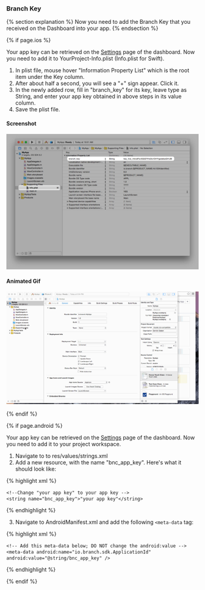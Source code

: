 ### Branch Key

{% section explanation %}
Now you need to add the Branch Key that you received on the Dashboard into your app.
{% endsection %}

{% if page.ios %}

Your app key can be retrieved on the [Settings](https://dashboard.branch.io/#/settings) page of the dashboard. Now you need to add it to YourProject-Info.plist (Info.plist for Swift).

1. In plist file, mouse hover "Information Property List" which is the root item under the Key column.
1. After about half a second, you will see a "+" sign appear. Click it.
1. In the newly added row, fill in "branch_key" for its key, leave type as String, and enter your app key obtained in above steps in its value column.
1. Save the plist file.

#### Screenshot
![Setting Key in PList Demo](/img/ingredients/sdk_setup/ios_branch_key_simple.png)

#### Animated Gif
![Setting Key in PList Demo](/img/ingredients/sdk_setup/ios_branch_key_simple.gif)

{% endif %}
<!---       /iOS-specific Branch Key -->


{% if page.android %}

Your app key can be retrieved on the [Settings](https://dashboard.branch.io/#/settings) page of the dashboard. Now you need to add it to your project workspace. 

1. Navigate to to res/values/strings.xml
2. Add a new resource, with the name "bnc_app_key". Here's what it should look like:

{% highlight xml %}
<resources>
    <!-- Other existing resources -->

    <!--Change "your app key" to your app key -->
    <string name="bnc_app_key">"your app key"</string>
</resources>
{% endhighlight %}

3. Navigate to AndroidManifest.xml and add the following `<meta-data` tag:

{% highlight xml %}
<application>
    <!-- Other existing entries -->

    <!-- Add this meta-data below; DO NOT change the android:value -->
    <meta-data android:name="io.branch.sdk.ApplicationId" android:value="@string/bnc_app_key" />
</application>
{% endhighlight %}


{% endif %}
<!---       /Android-specific Branch Key -->